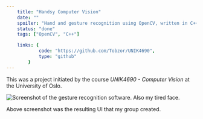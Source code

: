 ```yaml
---
    title: "Handsy Computer Vision"
    date: ""
    spoiler: "Hand and gesture recognition using OpenCV, written in C++"
    status: "done"
    tags: ["OpenCV", "C++"]

    links: {
            code: "https://github.com/Tobzor/UNIK4690",
            type: "github"
        }
---
```


This was a project initiated by the course _UNIK4690 - Computer Vision_ at the University of Oslo.

![Screenshot of the gesture recognition software. Also my tired face.](./img/projecthandsy.png "Gun fires. Pew, pew.")

Above screenshot was the resulting UI that my group created.
